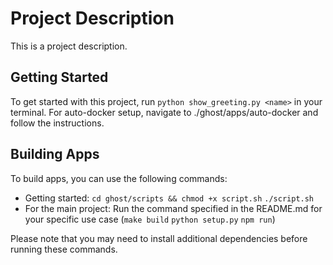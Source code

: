 # Project Description

This is a project description.

## Getting Started

To get started with this project, run `python show_greeting.py <name>` in your terminal.
For auto-docker setup, navigate to ./ghost/apps/auto-docker and follow the instructions.

## Building Apps

To build apps, you can use the following commands:

- Getting started: `cd ghost/scripts && chmod +x script.sh` `./script.sh`
- For the main project: Run the command specified in the README.md for your specific use case (`make build` `python setup.py` `npm run`)

Please note that you may need to install additional dependencies before running these commands.
